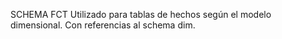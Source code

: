 SCHEMA FCT 
Utilizado para tablas de hechos según el modelo dimensional. Con referencias al schema dim.
